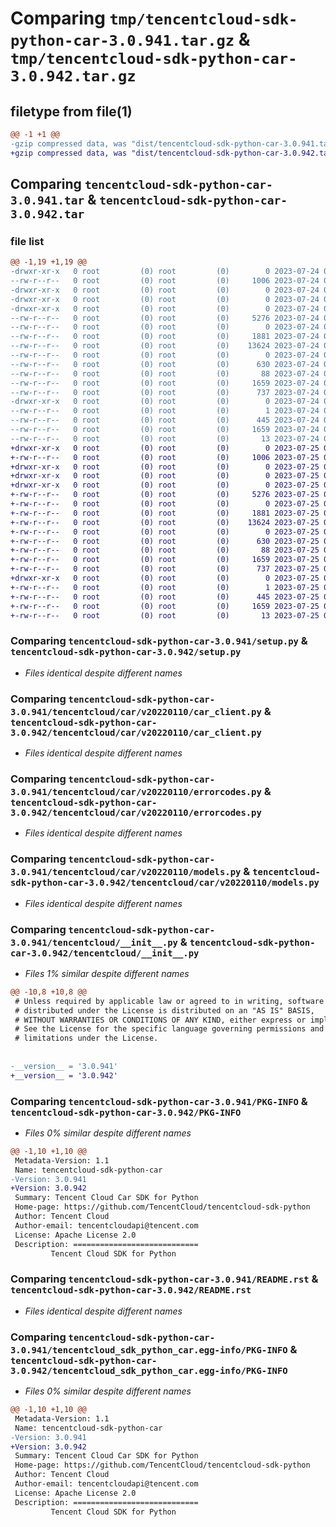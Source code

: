# Comparing `tmp/tencentcloud-sdk-python-car-3.0.941.tar.gz` & `tmp/tencentcloud-sdk-python-car-3.0.942.tar.gz`

## filetype from file(1)

```diff
@@ -1 +1 @@
-gzip compressed data, was "dist/tencentcloud-sdk-python-car-3.0.941.tar", last modified: Mon Jul 24 00:32:06 2023, max compression
+gzip compressed data, was "dist/tencentcloud-sdk-python-car-3.0.942.tar", last modified: Tue Jul 25 04:12:45 2023, max compression
```

## Comparing `tencentcloud-sdk-python-car-3.0.941.tar` & `tencentcloud-sdk-python-car-3.0.942.tar`

### file list

```diff
@@ -1,19 +1,19 @@
-drwxr-xr-x   0 root         (0) root         (0)        0 2023-07-24 00:32:06.000000 tencentcloud-sdk-python-car-3.0.941/
--rw-r--r--   0 root         (0) root         (0)     1006 2023-07-24 00:32:06.000000 tencentcloud-sdk-python-car-3.0.941/setup.py
-drwxr-xr-x   0 root         (0) root         (0)        0 2023-07-24 00:32:06.000000 tencentcloud-sdk-python-car-3.0.941/tencentcloud/
-drwxr-xr-x   0 root         (0) root         (0)        0 2023-07-24 00:32:06.000000 tencentcloud-sdk-python-car-3.0.941/tencentcloud/car/
-drwxr-xr-x   0 root         (0) root         (0)        0 2023-07-24 00:32:06.000000 tencentcloud-sdk-python-car-3.0.941/tencentcloud/car/v20220110/
--rw-r--r--   0 root         (0) root         (0)     5276 2023-07-24 00:32:06.000000 tencentcloud-sdk-python-car-3.0.941/tencentcloud/car/v20220110/car_client.py
--rw-r--r--   0 root         (0) root         (0)        0 2023-07-24 00:32:06.000000 tencentcloud-sdk-python-car-3.0.941/tencentcloud/car/v20220110/__init__.py
--rw-r--r--   0 root         (0) root         (0)     1881 2023-07-24 00:32:06.000000 tencentcloud-sdk-python-car-3.0.941/tencentcloud/car/v20220110/errorcodes.py
--rw-r--r--   0 root         (0) root         (0)    13624 2023-07-24 00:32:06.000000 tencentcloud-sdk-python-car-3.0.941/tencentcloud/car/v20220110/models.py
--rw-r--r--   0 root         (0) root         (0)        0 2023-07-24 00:32:06.000000 tencentcloud-sdk-python-car-3.0.941/tencentcloud/car/__init__.py
--rw-r--r--   0 root         (0) root         (0)      630 2023-07-24 00:32:06.000000 tencentcloud-sdk-python-car-3.0.941/tencentcloud/__init__.py
--rw-r--r--   0 root         (0) root         (0)       88 2023-07-24 00:32:06.000000 tencentcloud-sdk-python-car-3.0.941/setup.cfg
--rw-r--r--   0 root         (0) root         (0)     1659 2023-07-24 00:32:06.000000 tencentcloud-sdk-python-car-3.0.941/PKG-INFO
--rw-r--r--   0 root         (0) root         (0)      737 2023-07-24 00:32:06.000000 tencentcloud-sdk-python-car-3.0.941/README.rst
-drwxr-xr-x   0 root         (0) root         (0)        0 2023-07-24 00:32:06.000000 tencentcloud-sdk-python-car-3.0.941/tencentcloud_sdk_python_car.egg-info/
--rw-r--r--   0 root         (0) root         (0)        1 2023-07-24 00:32:06.000000 tencentcloud-sdk-python-car-3.0.941/tencentcloud_sdk_python_car.egg-info/dependency_links.txt
--rw-r--r--   0 root         (0) root         (0)      445 2023-07-24 00:32:06.000000 tencentcloud-sdk-python-car-3.0.941/tencentcloud_sdk_python_car.egg-info/SOURCES.txt
--rw-r--r--   0 root         (0) root         (0)     1659 2023-07-24 00:32:06.000000 tencentcloud-sdk-python-car-3.0.941/tencentcloud_sdk_python_car.egg-info/PKG-INFO
--rw-r--r--   0 root         (0) root         (0)       13 2023-07-24 00:32:06.000000 tencentcloud-sdk-python-car-3.0.941/tencentcloud_sdk_python_car.egg-info/top_level.txt
+drwxr-xr-x   0 root         (0) root         (0)        0 2023-07-25 04:12:45.000000 tencentcloud-sdk-python-car-3.0.942/
+-rw-r--r--   0 root         (0) root         (0)     1006 2023-07-25 04:12:45.000000 tencentcloud-sdk-python-car-3.0.942/setup.py
+drwxr-xr-x   0 root         (0) root         (0)        0 2023-07-25 04:12:45.000000 tencentcloud-sdk-python-car-3.0.942/tencentcloud/
+drwxr-xr-x   0 root         (0) root         (0)        0 2023-07-25 04:12:45.000000 tencentcloud-sdk-python-car-3.0.942/tencentcloud/car/
+drwxr-xr-x   0 root         (0) root         (0)        0 2023-07-25 04:12:45.000000 tencentcloud-sdk-python-car-3.0.942/tencentcloud/car/v20220110/
+-rw-r--r--   0 root         (0) root         (0)     5276 2023-07-25 04:12:45.000000 tencentcloud-sdk-python-car-3.0.942/tencentcloud/car/v20220110/car_client.py
+-rw-r--r--   0 root         (0) root         (0)        0 2023-07-25 04:12:45.000000 tencentcloud-sdk-python-car-3.0.942/tencentcloud/car/v20220110/__init__.py
+-rw-r--r--   0 root         (0) root         (0)     1881 2023-07-25 04:12:45.000000 tencentcloud-sdk-python-car-3.0.942/tencentcloud/car/v20220110/errorcodes.py
+-rw-r--r--   0 root         (0) root         (0)    13624 2023-07-25 04:12:45.000000 tencentcloud-sdk-python-car-3.0.942/tencentcloud/car/v20220110/models.py
+-rw-r--r--   0 root         (0) root         (0)        0 2023-07-25 04:12:45.000000 tencentcloud-sdk-python-car-3.0.942/tencentcloud/car/__init__.py
+-rw-r--r--   0 root         (0) root         (0)      630 2023-07-25 04:12:45.000000 tencentcloud-sdk-python-car-3.0.942/tencentcloud/__init__.py
+-rw-r--r--   0 root         (0) root         (0)       88 2023-07-25 04:12:45.000000 tencentcloud-sdk-python-car-3.0.942/setup.cfg
+-rw-r--r--   0 root         (0) root         (0)     1659 2023-07-25 04:12:45.000000 tencentcloud-sdk-python-car-3.0.942/PKG-INFO
+-rw-r--r--   0 root         (0) root         (0)      737 2023-07-25 04:12:45.000000 tencentcloud-sdk-python-car-3.0.942/README.rst
+drwxr-xr-x   0 root         (0) root         (0)        0 2023-07-25 04:12:45.000000 tencentcloud-sdk-python-car-3.0.942/tencentcloud_sdk_python_car.egg-info/
+-rw-r--r--   0 root         (0) root         (0)        1 2023-07-25 04:12:45.000000 tencentcloud-sdk-python-car-3.0.942/tencentcloud_sdk_python_car.egg-info/dependency_links.txt
+-rw-r--r--   0 root         (0) root         (0)      445 2023-07-25 04:12:45.000000 tencentcloud-sdk-python-car-3.0.942/tencentcloud_sdk_python_car.egg-info/SOURCES.txt
+-rw-r--r--   0 root         (0) root         (0)     1659 2023-07-25 04:12:45.000000 tencentcloud-sdk-python-car-3.0.942/tencentcloud_sdk_python_car.egg-info/PKG-INFO
+-rw-r--r--   0 root         (0) root         (0)       13 2023-07-25 04:12:45.000000 tencentcloud-sdk-python-car-3.0.942/tencentcloud_sdk_python_car.egg-info/top_level.txt
```

### Comparing `tencentcloud-sdk-python-car-3.0.941/setup.py` & `tencentcloud-sdk-python-car-3.0.942/setup.py`

 * *Files identical despite different names*

### Comparing `tencentcloud-sdk-python-car-3.0.941/tencentcloud/car/v20220110/car_client.py` & `tencentcloud-sdk-python-car-3.0.942/tencentcloud/car/v20220110/car_client.py`

 * *Files identical despite different names*

### Comparing `tencentcloud-sdk-python-car-3.0.941/tencentcloud/car/v20220110/errorcodes.py` & `tencentcloud-sdk-python-car-3.0.942/tencentcloud/car/v20220110/errorcodes.py`

 * *Files identical despite different names*

### Comparing `tencentcloud-sdk-python-car-3.0.941/tencentcloud/car/v20220110/models.py` & `tencentcloud-sdk-python-car-3.0.942/tencentcloud/car/v20220110/models.py`

 * *Files identical despite different names*

### Comparing `tencentcloud-sdk-python-car-3.0.941/tencentcloud/__init__.py` & `tencentcloud-sdk-python-car-3.0.942/tencentcloud/__init__.py`

 * *Files 1% similar despite different names*

```diff
@@ -10,8 +10,8 @@
 # Unless required by applicable law or agreed to in writing, software
 # distributed under the License is distributed on an "AS IS" BASIS,
 # WITHOUT WARRANTIES OR CONDITIONS OF ANY KIND, either express or implied.
 # See the License for the specific language governing permissions and
 # limitations under the License.
 
 
-__version__ = '3.0.941'
+__version__ = '3.0.942'
```

### Comparing `tencentcloud-sdk-python-car-3.0.941/PKG-INFO` & `tencentcloud-sdk-python-car-3.0.942/PKG-INFO`

 * *Files 0% similar despite different names*

```diff
@@ -1,10 +1,10 @@
 Metadata-Version: 1.1
 Name: tencentcloud-sdk-python-car
-Version: 3.0.941
+Version: 3.0.942
 Summary: Tencent Cloud Car SDK for Python
 Home-page: https://github.com/TencentCloud/tencentcloud-sdk-python
 Author: Tencent Cloud
 Author-email: tencentcloudapi@tencent.com
 License: Apache License 2.0
 Description: ============================
         Tencent Cloud SDK for Python
```

### Comparing `tencentcloud-sdk-python-car-3.0.941/README.rst` & `tencentcloud-sdk-python-car-3.0.942/README.rst`

 * *Files identical despite different names*

### Comparing `tencentcloud-sdk-python-car-3.0.941/tencentcloud_sdk_python_car.egg-info/PKG-INFO` & `tencentcloud-sdk-python-car-3.0.942/tencentcloud_sdk_python_car.egg-info/PKG-INFO`

 * *Files 0% similar despite different names*

```diff
@@ -1,10 +1,10 @@
 Metadata-Version: 1.1
 Name: tencentcloud-sdk-python-car
-Version: 3.0.941
+Version: 3.0.942
 Summary: Tencent Cloud Car SDK for Python
 Home-page: https://github.com/TencentCloud/tencentcloud-sdk-python
 Author: Tencent Cloud
 Author-email: tencentcloudapi@tencent.com
 License: Apache License 2.0
 Description: ============================
         Tencent Cloud SDK for Python
```

